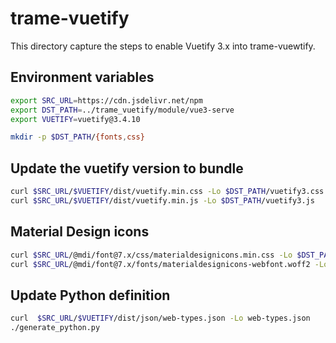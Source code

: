 # trame-vuetify

This directory capture the steps to enable Vuetify 3.x into trame-vuewtify.

## Environment variables

```bash
export SRC_URL=https://cdn.jsdelivr.net/npm
export DST_PATH=../trame_vuetify/module/vue3-serve
export VUETIFY=vuetify@3.4.10

mkdir -p $DST_PATH/{fonts,css}
```

## Update the vuetify version to bundle

```bash
curl $SRC_URL/$VUETIFY/dist/vuetify.min.css -Lo $DST_PATH/vuetify3.css
curl $SRC_URL/$VUETIFY/dist/vuetify.min.js -Lo $DST_PATH/vuetify3.js
```

## Material Design icons

```bash
curl $SRC_URL/@mdi/font@7.x/css/materialdesignicons.min.css -Lo $DST_PATH/css/mdi.css
curl $SRC_URL/@mdi/font@7.x/fonts/materialdesignicons-webfont.woff2 -Lo $DST_PATH/fonts/materialdesignicons-webfont.woff2
```

## Update Python definition

```bash
curl  $SRC_URL/$VUETIFY/dist/json/web-types.json -Lo web-types.json
./generate_python.py
```